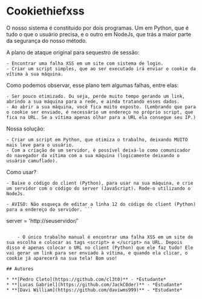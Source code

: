 # Cookiethiefxss


O nosso sistema é constituido por dois programas. Um em Python, que é tudo o que o usuário precisa, e o outro em NodeJs, que trás a maior parte da segurança do nosso método.

A plano de ataque original para sequestro de sessão:

	- Encontrar uma falha XSS em um site com sistema de login.
	- Criar um script simples, que ao ser executado irá enviar o cookie da vítima à sua máquina.

Como podemos observar, esse plano tem algumas falhas, entre elas:

	- Ser pouco otimizado. Ou seja, perde muito tempo gerando um link, abrindo a sua máquina para a rede, e ainda tratando esses dados.
	- Ao abrir a sua máquina, você fica muito exposto. (Lembrando que para o cookie ser enviado, é necessário um endereço no próprio script, que fica na URL. Se a vítima apenas olhar para a URL ela consegue seu IP.)

Nossa solução:

	- Criar um script em Python, que otimiza o trabalho, deixando MUITO mais leve para o usuário.
	- Com a criação de um servidor, é possível deixá-lo como comunicador do navegador da vítima com a sua máquina (logicamente deixando o usuário camuflado).

Como usar?

	- Baixe o código do client (Python), para usar na sua máquina, e crie um servidor com o código do server (JavaScript). Rode-o utilizando o NodeJs.

	- AVISO: Não esqueça de editar a linha 12 do código do client (Python) para a endereço do servidor. ```
server = 'http://seuservidor/'
```

	- O único trabalho manual é encontrar uma falha XSS em um site de sua escolha e colocar as tags <script> e </script> na URL. Depois disso é apenas colocar o URL no client (Python) que ele faz tudo! Ele vai gerar um link para ser enviado à vítima, e quando ela clicar, o cookie já aparecerá na sua tela! Bom uso!

## Autores

* **[Pedro Cleto](https://github.com/cl3t0)** - *Estudante*
* **[Lucas Gabriel](https://github.com/JackC0der)** - *Estudante*
* **[Davi William](https://github.com/daviwms999)** - *Estudante*
